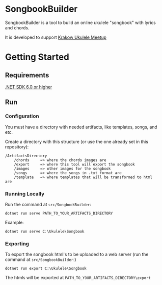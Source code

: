 # SongbookBuilder

SongbookBuilder is a tool to build an online ukulele "songbook" with lyrics and chords.

It is developed to support [Krakow Ukulele Meetup](https://krakow-ukulele.netlify.com/)

# Getting Started

## Requirements

[.NET SDK 6.0 or higher](https://dotnet.microsoft.com/download/dotnet-core)

## Run

### Configuration

You must have a directory with needed artifacts, like templates, songs, and etc.

Create a directory with this structure (or use the one already set in this repository):

```
/ArtifactsDirectory
    /chords     => where the chords images are
    /export     => where this tool will export the songbook
    /images     => other images for the songbook
    /songs      => where the songs in .txt format are
    /template   => where templates that will be transformed to html are
```

### Running Locally

Run the command at `src/SongbookBuilder`:

```shell
dotnet run serve PATH_TO_YOUR_ARTIFACTS_DIRECTORY
```
Example:
```shell
dotnet run serve C:\Ukulele\Songbook
```

### Exporting

To export the songbook html's to be uploaded to a web server (run the command at `src/SongbookBuilder`:)

```shell
dotnet run export C:\Ukulele\Songbook
```

The htmls will be exported at `PATH_TO_YOUR_ARTIFACTS_DIRECTORY\export`